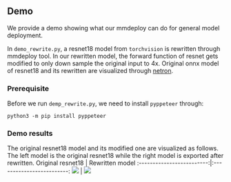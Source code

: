 ## Demo
We provide a demo showing what our mmdeploy can do for general model deployment.

In `demo_rewrite.py`, a resnet18 model from `torchvision` is rewritten through mmdeploy tool. In our rewritten model, the forward function of resnet gets modified to only down sample the original input to 4x. Original onnx model of resnet18 and its rewritten are visualized through [netron](https://netron.app/).

### Prerequisite
Before we run `demp_rewrite.py`, we need to install `pyppeteer` through:
```
python3 -m pip install pyppeteer
```

### Demo results
The original resnet18 model and its modified one are visualized as follows. The left model is the original resnet18 while the right model is exported after rewritten.
Original resnet18           |  Rewritten model
:-------------------------:|:-------------------------:
![](resources/original.png)  |  ![](resources/rewritten.png)
